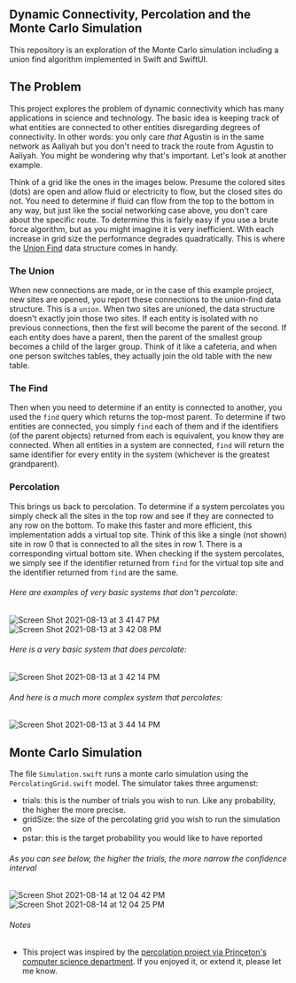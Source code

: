 ## Dynamic Connectivity, Percolation and the Monte Carlo Simulation
This repository is an exploration of the Monte Carlo simulation including a union find algorithm implemented in Swift and SwiftUI.

## The Problem
This project explores the problem of dynamic connectivity which has many applications in science and technology. The basic idea is keeping track of what entities are connected to other entities disregarding degrees of connectivity. In other words: you only care _that_ Agustin is in the same network as Aaliyah but you don't need to track the route from Agustin to Aaliyah. You might be wondering why that's important. Let's look at another example.

Think of a grid like the ones in the images below. Presume the colored sites (dots) are open and allow fluid or electricity to flow, but the closed sites do not. You need to determine if fluid can flow from the top to the bottom in any way, but just like the social networking case above, you don't care about the specific route. To determine this is fairly easy if you use a brute force algorithm, but as you might imagine it is very inefficient. With each increase in grid size the performance degrades quadratically. This is where the [Union Find](https://en.wikipedia.org/wiki/Disjoint-set_data_structure) data structure comes in handy.

### The Union
When new connections are made, or in the case of this example project, new sites are opened, you report these connections to the union-find data structure. This is a `union`. When two sites are unioned, the data structure doesn't exactly join those two sites. If each entity is isolated with no previous connections, then the first will become the parent of the second. If each entity does have a parent, then the parent of the smallest group becomes a child of the larger group. Think of it like a cafeteria, and when one person switches tables, they actually join the old table with the new table.

### The Find
Then when you need to determine if an entity is connected to another, you used the `find` query which returns the top-most parent. To determine if two entities are connected, you simply `find` each of them and if the identifiers (of the parent objects) returned from each is equivalent, you know they are connected. When all entities in a system are connected, `find` will return the same identifier for every entity in the system (whichever is the greatest grandparent).

### Percolation
This brings us back to percolation. To determine if a system percolates you simply check all the sites in the top row and see if they are connected to any row on the bottom. To make this faster and more efficient, this implementation adds a virtual top site. Think of this like a single (not shown) site in row 0 that is connected to all the sites in row 1. There is a corresponding virtual bottom site. When checking if the system percolates, we simply see if the identifier returned from `find` for the virtual top site and the identifier returned from `find` are the same.

###### Here are examples of very basic systems that don't percolate:

![Screen Shot 2021-08-13 at 3 41 47 PM](https://user-images.githubusercontent.com/11002/129410656-0a9e5e7a-b11b-4bf7-94be-63dfe963ec61.png)
![Screen Shot 2021-08-13 at 3 42 08 PM](https://user-images.githubusercontent.com/11002/129410662-16784467-fddd-410e-a1e0-a62f1d86ee57.png)

###### Here is a very basic system that does percolate:

![Screen Shot 2021-08-13 at 3 42 14 PM](https://user-images.githubusercontent.com/11002/129410664-bf508050-5462-4d36-9712-d384f2844a61.png)

###### And here is a much more complex system that percolates:

![Screen Shot 2021-08-13 at 3 44 14 PM](https://user-images.githubusercontent.com/11002/129410819-89db0b73-5aac-48a4-9358-4b97fc2068a8.png)


## Monte Carlo Simulation
The file `Simulation.swift` runs a monte carlo simulation using the `PercolatingGrid.swift` model. The simulator takes three argumenst:
- trials: this is the number of trials you wish to run. Like any probability, the higher the more precise.
- gridSize: the size of the percolating grid you wish to run the simulation on
- pstar: this is the target probability you would like to have reported

###### As you can see below, the higher the trials, the more narrow the confidence interval
![Screen Shot 2021-08-14 at 12 04 42 PM](https://user-images.githubusercontent.com/11002/129458138-6c32e181-49f2-4061-a611-a0e8d693c958.png)
![Screen Shot 2021-08-14 at 12 04 25 PM](https://user-images.githubusercontent.com/11002/129458139-6f9c637c-7cfa-4cfa-b39f-bcf47e4588f6.png)


###### Notes

* This project was inspired by the [percolation project via Princeton's computer science department](https://coursera.cs.princeton.edu/algs4/assignments/percolation/specification.php). If you enjoyed it, or extend it, please let me know.
